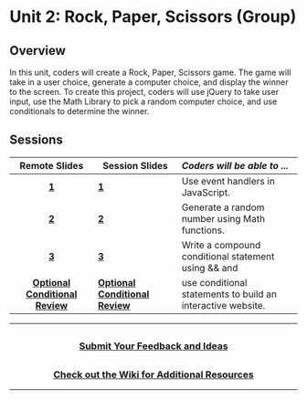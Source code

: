 # Unit 2: Rock, Paper, Scissors (Group)

## Overview

In this unit, coders will create a Rock, Paper, Scissors game. The game will take in a user choice, generate a computer choice, and display the winner to the screen. To create this project, coders will use jQuery to take user input, use the Math Library to pick a random computer choice, and use conditionals to determine the winner.

## Sessions

|Remote Slides|                                                                    Session Slides                                                                     | _Coders will be able to ..._                                |
| :---------------------------------------------------------------------------------------------------------------------------------------------------: | ----------------------------------------------------------- |:-----|
| [**1**](https://docs.google.com/presentation/d/11FmhFbQzq5IZBr5RF8wpdwLCNX1ipnRtUAwoj1l2vDk/edit#slide=id.g97ac65e905_0_0) |                     [**1**](https://docs.google.com/presentation/d/1eOs-kGrR_WMwLIrupK5KcPqWGYIEZfUhsZbbsTlXVwI/edit?usp=sharing)                     | Use event handlers in JavaScript.                           |
| [**2**](https://docs.google.com/presentation/d/1ptr0-74w4eRKwicRJbDHqmMdtV7PBCUqEsrFheIfGv8/edit?usp=sharing) |                     [**2**](https://docs.google.com/presentation/d/11cWCIY5s_gQMqOrAUvcIfQb42OTavGrpEzoO70fN_ns/edit?usp=sharing)                     | Generate a random number using Math functions.              |
| [**3**](https://docs.google.com/presentation/d/1I91mza4V2WFnfnnKttCJhZ2kuySAdMrkOngb2fmPiM0/edit?usp=sharing) |                     [**3**](https://docs.google.com/presentation/d/1SL7IZ9HXbyfQhlIts7B5mvxA9LvoMB7p8E3nJqKMD4c/edit?usp=sharing)                     | Write a compound conditional statement using && and         |
| [**Optional Conditional Review**](https://docs.google.com/presentation/d/1fR5weiqymAAJiODZJwInlHOBzKPIEemzMszi7sWUg7M/edit#slide=id.g89a19f1754_0_1869) | [**Optional Conditional Review**](https://docs.google.com/presentation/d/1ORkxBEGfewX-5SEKAtKZSpQcmLI6a5uso2J2i3mZtFA/edit#slide=id.g2a649694b1_0_43) | use conditional statements to build an interactive website. |

---

## <h3 align="center"><a href="https://forms.gle/vyAD1HFwXHZMRXrr9">Submit Your Feedback and Ideas</a></h3>

## <h3 align="center"><a href="https://github.com/itscodenation/curriculum-20-21/wiki">Check out the Wiki for Additional Resources</a></h3>

---
